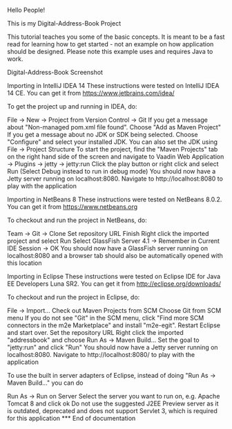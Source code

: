 Hello People!

This is my Digital-Address-Book Project 

This tutorial teaches you some of the basic concepts. It is meant to be a fast read for learning how to get started - not an example on how application should be designed. Please note this example uses and requires Java to work.

Digital-Address-Book Screenshot





Importing in IntelliJ IDEA 14
These instructions were tested on IntelliJ IDEA 14 CE. You can get it from https://www.jetbrains.com/idea/

To get the project up and running in IDEA, do:

File -> New -> Project from Version Control -> Git
If you get a message about "Non-managed pom.xml file found". Choose "Add as Maven Project"
If you get a message about no JDK or SDK being selected. Choose "Configure" and select your installed JDK. You can also set the JDK using File -> Project Structure
To start the project, find the "Maven Projects" tab on the right hand side of the screen and navigate to
Vaadin Web Application -> Plugins -> jetty -> jetty:run
Click the play button or right click and select Run (Select Debug instead to run in debug mode)
You should now have a Jetty server running on localhost:8080. Navigate to http://localhost:8080 to play with the application

Importing in NetBeans 8
These instructions were tested on NetBeans 8.0.2. You can get it from https://www.netbeans.org

To checkout and run the project in NetBeans, do:

Team -> Git -> Clone
Set repository URL
Finish
Right click the imported project and select Run
Select GlassFish Server 4.1 -> Remember in Current IDE Session -> OK
You should now have a GlassFish server running on localhost:8080 and a browser tab should also be automatically opened with this location

Importing in Eclipse
These instructions were tested on Eclipse IDE for Java EE Developers Luna SR2. You can get it from http://eclipse.org/downloads/

To checkout and run the project in Eclipse, do:

File -> Import...
Check out Maven Projects from SCM
Choose Git from SCM menu
If you do not see "Git" in the SCM menu, click "Find more SCM connectors in the m2e Marketplace" and install "m2e-egit". Restart Eclipse and start over.
Set the repository URL
Right click the imported "addressbook" and choose Run As -> Maven Build...
Set the goal to "jetty:run" and click "Run"
You should now have a Jetty server running on localhost:8080. Navigate to http://localhost:8080/ to play with the application

To use the built in server adapters of Eclipse, instead of doing "Run As -> Maven Build..." you can do

Run As -> Run on Server
Select the server you want to run on, e.g. Apache Tomcat 8 and click ok
Do not use the suggested J2EE Preview server as it is outdated, deprecated and does not support Servlet 3, which is required for this application
*** End of documentation
